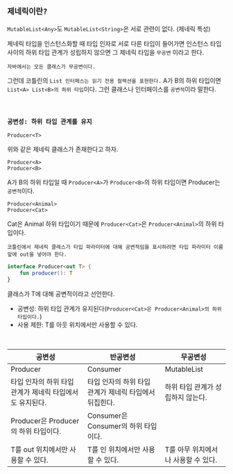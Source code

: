 ## `제네릭이란?`

`MutableList<Any>`도 `MutableList<String>`은 서로 관련이 없다. (제네릭 특성)

제네릭 타입을 인스턴스화할 때 타입 인자로 서로 다른 타입이 들어가면 인스턴스 타입 사이의 하위 타입 관계가 성립하지 않으면 그 제네릭 타입을 `무공변` 이라고 한다. 

`자바에서는 모든 클래스가 무공변이다.`

그런데 코틀린의 `List 인터페스는 읽기 전용 컬렉션을 표현한다.` A가 B의 하위 타입이면 `List<A> List<B>의 하위 타입`이다. 그런 클래스나 인터페이스를 `공변적`이라 말한다.

<br>

### `공변성: 하위 타입 관계를 유지`

```
Producer<T>
```

위와 같은 제네릭 클래스가 존재한다고 하자.

```
Producer<A>
Producer<B>
```

A가 B의 하위 타입일 때 `Producer<A>`가 `Producer<B>`의 하위 타입이면 Producer는 `공변적`이다.

```
Producer<Animal>
Producer<Cat>
```

Cat은 Animal 하위 타입이기 때문에 `Producer<Cat>`은 `Producer<Animal>`의 하위 타입이다.

`코틀린에서 제네릭 클래스가 타입 파라미터에 대해 공변적임을 표시하려면 타입 파라미터 이름 앞에 out을 넣어야 한다.`

```kotlin
interface Producer<out T> {
    fun producer(): T
}
```

클래스가 T에 대해 공변적이라고 선언한다.

- 공변성: 하위 타입 관계가 유지된다(`Producer<Cat>은 Producer<Animal>의 하위 타입이다.`)
- 사용 제한: T를 아웃 위치에서만 사용할 수 있다.

<br>

| 공변성                                       | 반공변성                                      | 무공변성                  |
|-------------------------------------------|-------------------------------------------|-----------------------|
| Producer<out T>                           | Consumer<in T>                            | MutableList<T>        |
| 타입 인자의 하위 타입 관계가 제네릭 타입에서도 유지된다.          | 타입 인자의 하위 타입 관계가 제네릭 타입에서 뒤집힌다.           | 하위 타입 관계가 성립하지 않는다.   |
| Producer<Cat>은 Producer<Animal>의 하위 타입이다. | Consumer<Animal>은 Consumer<Cat>의 하위 타입이다. |                       |
| T를 out 위치에서만 사용할 수 있다.                    | T를 인 위치에서만 사용할 수 있다.                      | T를 아무 위치에서나 사용할 수 있다. |
